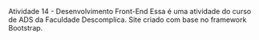 Atividade 14 - Desenvolvimento Front-End
Essa é uma atividade do curso de ADS da Faculdade Descomplica.
Site criado com base no framework Bootstrap.
